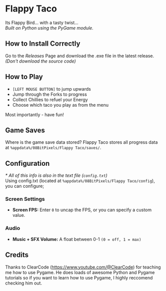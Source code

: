 # Flappy Taco

Its Flappy Bird... with a tasty twist... <br>
_Built on Python using the PyGame module._

## How to Install Correctly
Go to the _Releases_ Page and download the .exe file in the latest release. <br>
_(Don't download the source code)_

## How to Play
- `[LEFT MOUSE BUTTON]` to jump upwards
- Jump through the Forks to progress
- Collect Chillies to refuel your Energy
- Choose which taco you play as from the menu

Most importantly - have fun!

## Game Saves
Where is the game save data stored? Flappy Taco stores all progress data at `%appdata%/08BitPixels/Flappy Taco/saves/`.

## Configuration
_* All of this info is also in the text file (`config.txt`)_ <br>
Using config.txt (located at `%appdata%/08BitPixels/Flappy Taco/config`), you can configure;

### Screen Settings
- **Screen FPS:** Enter `0` to uncap the FPS, or you can specify a custom value.

### Audio
- **Music + SFX Volume:** A float between 0-1 `(0 = off, 1 = max)`

## Credits
Thanks to ClearCode (https://www.youtube.com/@ClearCode) for teaching me how to use Pygame. He does loads of awesome Python and Pygame tutorials so if you want to learn how to use Pygame, I highly reccomend checking him out.
